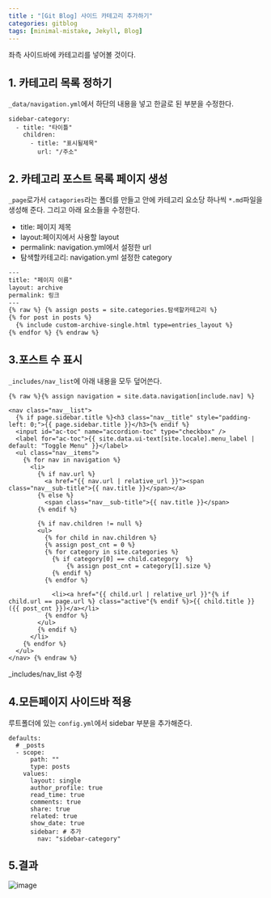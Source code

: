 ```yaml
---
title : "[Git Blog] 사이드 카테고리 추가하기"
categories: gitblog
tags: [minimal-mistake, Jekyll, Blog]
---
```

좌측 사이드바에 카테고리를 넣어볼 것이다.

## 1. 카테고리 목록 정하기
`_data/navigation.yml`에서 하단의 내용을 넣고 한글로 된 부분을 수정한다.
```
sidebar-category:
  - title: "타이틀"
    children:
      - title: "표시될제목"
        url: "/주소"
```

## 2. 카테고리 포스트 목록 페이지 생성
`_page`로가서 `catagories`라는 폴더를 만들고 안에 카테고리 요소당 하나씩 `*.md`파일을 생성해 준다. 그리고 아래 요소들을 수정한다.
- title: 페이지 제목
- layout:페이지에서 사용할 layout
- permalink: navigation.yml에서 설정한 url
- 탐색할카테고리: navigation.yml 설정한 category


~~~html
---
title: "페이지 이름"
layout: archive
permalink: 링크
---
{% raw %} {% assign posts = site.categories.탐색할카테고리 %}
{% for post in posts %}
  {% include custom-archive-single.html type=entries_layout %}
{% endfor %} {% endraw %}
~~~

## 3.포스트 수 표시
`_includes/nav_list`에 아래 내용을 모두 덮어쓴다.
```
{% raw %}{% assign navigation = site.data.navigation[include.nav] %}

<nav class="nav__list">
  {% if page.sidebar.title %}<h3 class="nav__title" style="padding-left: 0;">{{ page.sidebar.title }}</h3>{% endif %}
  <input id="ac-toc" name="accordion-toc" type="checkbox" />
  <label for="ac-toc">{{ site.data.ui-text[site.locale].menu_label | default: "Toggle Menu" }}</label>
  <ul class="nav__items">
    {% for nav in navigation %}
      <li>
        {% if nav.url %}
          <a href="{{ nav.url | relative_url }}"><span class="nav__sub-title">{{ nav.title }}</span></a>
        {% else %}
          <span class="nav__sub-title">{{ nav.title }}</span>
        {% endif %}

        {% if nav.children != null %}
        <ul>
          {% for child in nav.children %}
          {% assign post_cnt = 0 %}
          {% for category in site.categories %}
            {% if category[0] == child.category  %}
                {% assign post_cnt = category[1].size %}
            {% endif %}
          {% endfor %}

            <li><a href="{{ child.url | relative_url }}"{% if child.url == page.url %} class="active"{% endif %}>{{ child.title }}({{ post_cnt }})</a></li>
          {% endfor %}
        </ul>
        {% endif %}
      </li>
    {% endfor %}
  </ul>
</nav> {% endraw %}
```
_includes/nav_list 수정

## 4.모든페이지 사이드바 적용
루트폴더에 있는 `config.yml`에서 sidebar 부분을 추가해준다.
```
defaults:
  # _posts
  - scope:
      path: ""
      type: posts
    values:
      layout: single
      author_profile: true
      read_time: true
      comments: true
      share: true
      related: true
      show_date: true
      sidebar: # 추가
        nav: "sidebar-category"
```

## 5.결과
![image](https://github.com/mohitto55/mohitto55.github.io/assets/154340583/12ef844b-9baa-4af1-8096-dd9c8ab1571c)
